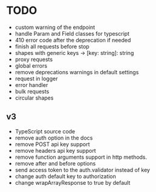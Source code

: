 # TODO
- custom warning of the endpoint
- handle Param and Field classes for typescript
- 410 error code after the deprecation if needed
- finish all requests before stop
- shapes with generic keys -> [key: string]: string
- proxy requests
- global errors
- remove deprecations warnings in default settings
- request in logger
- error handler
- bulk requests
- circular shapes
## v3
- TypeScript source code
- remove auth option in the docs
- remove POST api key support
- remove headers api key support
- remove function arguments support in http methods.
- remove after and before options
- send access token to the auth.validator instead of key
- change auth default key to authorization
- change wrapArrayResponse to true by default